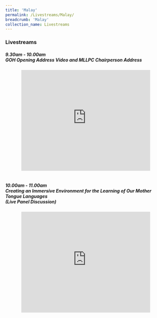 ```yaml
---
title: 'Malay'
permalink: /Livestreams/Malay/
breadcrumb: 'Malay'
collection_name: Livestreams
---
```

###  Livestreams
<html>
<body>
<style>
   iframe{
border : 0;
width:80% ;
}
  </style>
   <!-- Global site tag (gtag.js) - Google Ads: 726049306 -->
<h5>9.30am - 10.00am <br/>
      GOH Opening Address Video and MLLPC Chairperson Address</h5>
  <center>
<iframe width="560" height="315" src="https://www.youtube.com/embed/d6fmLlW8eoE" frameborder="0" allow="accelerometer; autoplay; encrypted-media; gyroscope; picture-in-picture" allowfullscreen></iframe> </center>
    <br/>
  <h5>10.00am - 11.00am <br/>
  Creating an Immersive Environment for the Learning of Our Mother Tongue Languages <br/>
     (Live Panel Discussion)</h5>
   <center><iframe width="560" height="315" src="https://www.youtube.com/embed/8pi6V8qLNS8" frameborder="0" allow="accelerometer; autoplay; encrypted-media; gyroscope; picture-in-picture" allowfullscreen></iframe></center>
